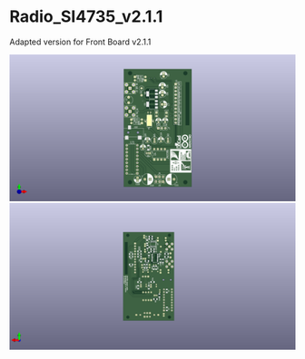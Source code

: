 # Radio_SI4735_v2.1.1
Adapted version for Front Board v2.1.1

![Top view](https://github.com/EthicalEarth/Radio_SI4735_v2.1.1/blob/main/Gerber/SI4735t.png)
![Bottom view](https://github.com/EthicalEarth/Radio_SI4735_v2.1.1/blob/main/Gerber/SI4735b.png)
